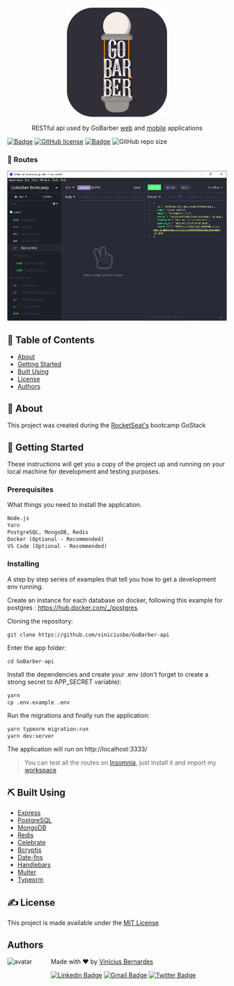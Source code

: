 <p align="center">
  <a href="https://gobarber.vibesa.online/" rel="noopener">
 <img src="https://github.com/viniciusbe/GoBarber-web/blob/master/.github/images/logo_github.png" alt="Project logo"></a>
</p>


<p align="center">  RESTful api used by GoBarber <a href="https://github.com/viniciusbe/GoBarber-web">web</a> and <a href="https://github.com/viniciusbe/BootcampGoStack/tree/main/aulas/appgobarber">mobile</a> applications
</p>

[![Badge](https://img.shields.io/badge/PRs-Welcome-%23ff9000)](https://github.com/viniciusbe/GoBarber-web/pulls) [![GitHub license](https://img.shields.io/github/license/viniciusbe/GoBarber-web?color=%23ff9000)](https://github.com/viniciusbe/GoBarber-web/blob/master/LICENSE) [![Badge](https://img.shields.io/badge/made%20by-Vin%C3%ADcius%20Bernardes-%23ff9000)](https://github.com/viniciusbe) ![GitHub repo size](https://img.shields.io/github/repo-size/viniciusbe/GoBarber-api?color=%23ff9000)
 

### :crescent_moon: Routes

<p align="center">
  <a href="https://github.com/viniciusbe/GoBarber-api/blob/master/.github/images/insomnia.png">
    <img src="https://github.com/viniciusbe/GoBarber-api/blob/master/.github/images/insomnia.png" alt="Insomnia" /></a>
</p>


## 📝 Table of Contents

- [About](#about)
- [Getting Started](#getting_started)
- [Built Using](#built_using)
- [License](#license)
- [Authors](#authors)

## 🧐 About <a name = "about"></a>

This project was created during the [RocketSeat's](https://rocketseat.com.br/) bootcamp GoStack

## 🏁 Getting Started <a name = "getting_started"></a>

These instructions will get you a copy of the project up and running on your local machine for development and testing purposes.

### Prerequisites

What things you need to install the application.

```
Node.js
Yarn
PostgreSQL, MongoDB, Redis 
Docker (Optional - Recommended)
VS Code (Optional - Recommended)
```

### Installing

A step by step series of examples that tell you how to get a development env running.

Create an instance for each database on docker, following this example for postgres : https://hub.docker.com/_/postgres.

Cloning the repository:

```
git clone https://github.com/viniciusbe/GoBarber-api
```

Enter the app folder:

```
cd GoBarber-api
```

Install the dependencies and create your .env (don't forget to create a strong secret to APP_SECRET variable):
```
yarn
cp .env.example .env
```

Run the migrations and finally run the application:

```
yarn typeorm migration:run
yarn dev:server
```

The application will run on http://localhost:3333/

> You can test all the routes on [Insomnia](https://insomnia.rest/), just install it and import my [workspace](https://github.com/viniciusbe/GoBarber-api/blob/master/.github/Insomnia_2021-02-17.json) 

## ⛏️ Built Using <a name = "built_using"></a>

- [Express](https://expressjs.com/)
- [PostgreSQL](https://www.postgresql.org/)
- [MongoDB](https://www.mongodb.com/)
- [Redis](https://redis.io/)
- [Celebrate](https://www.npmjs.com/package/celebrate)
- [Bcryptjs](https://www.npmjs.com/package/bcryptjs)
- [Date-fns](https://date-fns.org/)
- [Handlebars](https://handlebarsjs.com/)
- [Multer](https://www.npmjs.com/package/multer)
- [Typeorm](https://typeorm.io/#/)

## ✍️ License <a name = "license"></a>

This project is made available under the [MIT License](https://github.com/viniciusbe/GoBarber-web/blob/master/LICENSE)


## Authors <a name = "license"></a> <a name="authors"></a>

<a href="https://github.com/viniciusbe">
  
 <img align="left" width="100" height="100" src="https://avatars.githubusercontent.com/u/61849613?s=460&u=246f8dbe8afcc6dec5999d2a6243121bcd4922be&v=4" alt="avatar"/>

</a>

Made with ❤ by [Vinícius Bernardes](https://github.com/viniciusbe)

[![Linkedin Badge](https://img.shields.io/badge/-LinkedIn-blue?style=flat-square&logo=Linkedin&logoColor=white)](https://www.linkedin.com/in/vinicius-bernardes-santos/)
[![Gmail Badge](https://img.shields.io/badge/-vinicius@vibesa.online-d14836?style=flat-square&logo=Gmail&logoColor=white)](mailto:vinicius@vibesa.online)
[![Twitter Badge](https://img.shields.io/twitter/url?label=Twitter&style=social&url=https%3A%2F%2Ftwitter.com%2FViniciusbern7)](https://twitter.com/Viniciusbern7)
